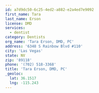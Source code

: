 ```yaml
---
id: a7d9dc50-6c25-4ed2-a882-e2a4ed7e9092
first_name: Tara
last_name: Erson
license: DMD
services:
  - dentist
category: Dentists
org_name: 'Tara Erson, DMD, PC'
address: '6348 S Rainbow Blvd #110'
city: 'Las Vegas'
state: NV
zip: '89118'
phone: '(702) 518-3368'
title: 'Tara Erson, DMD, PC'
_geoloc:
  lat: 36.1517
  lng: -115.243
---
```

